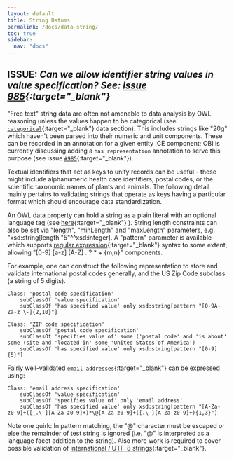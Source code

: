 ```yaml
---
layout: default
title: String Datums
permalink: /docs/data-string/
toc: true
sidebar:
  nav: "docs"
---
```


## ISSUE: *Can we allow identifier string values in value specification? See: [issue 985](https://github.com/obi-ontology/obi/issues/985){:target="_blank"}*

"Free text" string data are often not amenable to data analysis by OWL reasoning unless the values happen to be categorical (see [`categorical`](/docs/data-categorical/){:target="_blank"} data section).  This includes strings like "20g" which haven't been parsed into their numeric and unit components. These can be recorded in an annotation for a given entity ICE component; OBI is currently discussing adding a `has representation` annotation to serve this purpose (see issue [`#985`](https://github.com/obi-ontology/obi/issues/985){:target="_blank"}).

Textual identifiers that act as keys to unify records can be useful - these might include alphanumeric health care identifiers, postal codes, or the scientific taxonomic names of plants and animals. The following detail mainly pertains to validating strings that operate as keys having a particular format which should encourage data standardization. 

An OWL data property can hold a string as a plain literal with an optional language tag (see [here](https://www.w3.org/2007/OWL/wiki/PlainLiteral){:target="_blank"} ). String length constraints can also be set via "length", "minLength" and "maxLength" parameters, e.g. "xsd:string[length "5"^^xsd:integer]. A "pattern" parameter is available which supports [regular expression](https://www.regular-expressions.info/xml.html){:target="_blank"} syntax to some extent, allowing "[0-9] [a-z] [A-Z] . ? * + {m,n}" components.

For example, one can construct the following representation to store and validate international postal codes generally, and the US Zip Code subclass (a string of 5 digits). 

<!--
[//]: # (        Class: 'string value specification'        subClassOf 'has specified value' only xsd:string)

[//]: # (        subClassOf 'string value specification')
-->

    Class: 'postal code specification'
        subClassOf 'value specification'
        subClassOf 'has specified value' only xsd:string[pattern "[0-9A-Za-z \-]{2,10}"]

    Class: 'ZIP code specification'
        subClassOf 'postal code specification'
        subClassOf 'specifies value of' some ('postal code' and 'is about' some (site and 'located in' some 'United States of America')
        subClassOf 'has specified value' only xsd:string[pattern "[0-9]{5}"]

Fairly well-validated [`email addresses`](http://purl.obolibrary.org/obo/IAO_0000429){:target="_blank"} can be expressed using:

<!--
[//]: # (        subClassOf 'string value specification')
-->

    Class: 'email address specification'
        subClassOf 'value specification'
        subClassOf 'specifies value of' only 'email address' 
        subClassOf 'has specified value' only xsd:string[pattern "[A-Za-z0-9]+([_.\-][A-Za-z0-9]+)*\@[A-Za-z0-9]+([.\-][A-Za-z0-9]+){1,3}"]

Note one quirk: In pattern matching, the "@" character must be escaped or else the remainder of test string is ignored (i.e. "@" is interpreted as a language facet addition to the string).  Also more work is required to cover possible validation of [international / UTF-8 strings](https://www.regular-expressions.info/unicode.html){:target="_blank"}.
